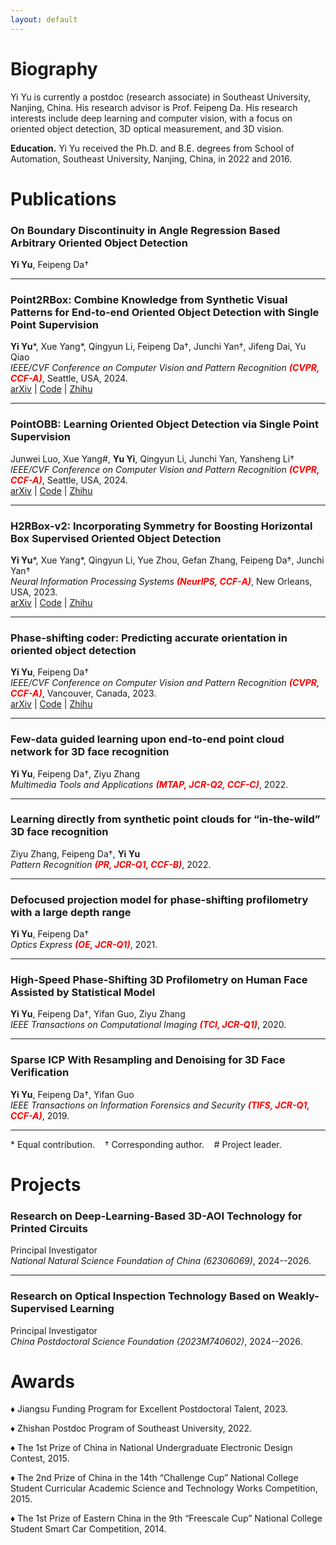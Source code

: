 ```yaml
---
layout: default
---
```


# Biography

Yi Yu is currently a postdoc (research associate) in Southeast University, Nanjing, China. His research advisor is Prof. Feipeng Da. His research interests include deep learning and computer vision, with a focus on oriented object detection, 3D optical measurement, and 3D vision.

**Education.** Yi Yu received the Ph.D. and B.E. degrees from School of Automation, Southeast University, Nanjing, China, in 2022 and 2016. 

# Publications

### On Boundary Discontinuity in Angle Regression Based Arbitrary Oriented Object Detection

**Yi Yu**, Feipeng Da†
<br>

---

### Point2RBox: Combine Knowledge from Synthetic Visual Patterns for End-to-end Oriented Object Detection with Single Point Supervision

**Yi Yu**\*, Xue Yang\*, Qingyun Li, Feipeng Da†, Junchi Yan†, Jifeng Dai, Yu Qiao
<br>
*IEEE/CVF Conference on Computer Vision and Pattern Recognition* <b style='color:red'>*(CVPR, CCF-A)*</b>, Seattle, USA, 2024. 
<br>
[arXiv](https://arxiv.org/abs/2311.14758) \| [Code](https://github.com/open-mmlab/mmrotate) \| [Zhihu](https://zhuanlan.zhihu.com/p/668627776)

---

### PointOBB: Learning Oriented Object Detection via Single Point Supervision

Junwei Luo, Xue Yang#, **Yu Yi**, Qingyun Li, Junchi Yan, Yansheng Li†
<br>
*IEEE/CVF Conference on Computer Vision and Pattern Recognition* <b style='color:red'>*(CVPR, CCF-A)*</b>, Seattle, USA, 2024. 
<br>
[arXiv](https://arxiv.org/abs/2311.14757) \| [Code](https://github.com/Luo-Z13/pointobb) \| [Zhihu](https://zhuanlan.zhihu.com/p/668792405)

---

### H2RBox-v2: Incorporating Symmetry for Boosting Horizontal Box Supervised Oriented Object Detection

**Yi Yu**\*, Xue Yang\*, Qingyun Li, Yue Zhou, Gefan Zhang, Feipeng Da†, Junchi Yan†
<br>
*Neural Information Processing Systems* <b style='color:red'>*(NeurIPS, CCF-A)*</b>, New Orleans, USA, 2023. 
<br>
[arXiv](https://arxiv.org/abs/2304.04403) \| [Code](https://github.com/open-mmlab/mmrotate) \| [Zhihu](https://zhuanlan.zhihu.com/p/620884206)

---

### Phase-shifting coder: Predicting accurate orientation in oriented object detection

**Yi Yu**, Feipeng Da†
<br>
*IEEE/CVF Conference on Computer Vision and Pattern Recognition* <b style='color:red'>*(CVPR, CCF-A)*</b>, Vancouver, Canada, 2023. 
<br>
[arXiv](https://arxiv.org/abs/2211.06368) \| [Code](https://github.com/open-mmlab/mmrotate) \| [Zhihu](https://zhuanlan.zhihu.com/p/620775646)

---

### Few-data guided learning upon end-to-end point cloud network for 3D face recognition

**Yi Yu**, Feipeng Da†, Ziyu Zhang
<br>
*Multimedia Tools and Applications* <b style='color:red'>*(MTAP, JCR-Q2, CCF-C)*</b>, 2022. 

---

### Learning directly from synthetic point clouds for “in-the-wild” 3D face recognition

Ziyu Zhang, Feipeng Da†, **Yi Yu**
<br>
*Pattern Recognition* <b style='color:red'>*(PR, JCR-Q1, CCF-B)*</b>, 2022.

---

### Defocused projection model for phase-shifting profilometry with a large depth range

**Yi Yu**, Feipeng Da†
<br>
*Optics Express* <b style='color:red'>*(OE, JCR-Q1)*</b>, 2021.
    
---

### High-Speed Phase-Shifting 3D Profilometry on Human Face Assisted by Statistical Model

**Yi Yu**, Feipeng Da†, Yifan Guo, Ziyu Zhang
<br>
*IEEE Transactions on Computational Imaging* <b style='color:red'>*(TCI, JCR-Q1)*</b>, 2020.

---

### Sparse ICP With Resampling and Denoising for 3D Face Verification

**Yi Yu**, Feipeng Da†, Yifan Guo
<br>
*IEEE Transactions on Information Forensics and Security* <b style='color:red'>*(TIFS, JCR-Q1, CCF-A)*</b>, 2019.

---

\* Equal contribution. &nbsp;&nbsp; † Corresponding author. &nbsp;&nbsp; # Project leader.

# Projects

### Research on Deep-Learning-Based 3D-AOI Technology for Printed Circuits

Principal Investigator
<br>
*National Natural Science Foundation of China (62306069)*, 2024--2026.

---

### Research on Optical Inspection Technology Based on Weakly-Supervised Learning

Principal Investigator
<br>
*China Postdoctoral Science Foundation (2023M740602)*, 2024--2026.

# Awards

♦ Jiangsu Funding Program for Excellent Postdoctoral Talent, 2023.

♦ Zhishan Postdoc Program of Southeast University, 2022.

♦ The 1st Prize of China in National Undergraduate Electronic Design Contest, 2015.

♦ The 2nd Prize of China in the 14th “Challenge Cup” National College Student Curricular Academic Science and Technology Works Competition, 2015.

♦ The 1st Prize of Eastern China in the 9th “Freescale Cup” National College Student Smart Car Competition, 2014.

<!--
# Downloads

OCDPCB dataset: [Download](https://drive.google.com/file/d/1X-9jsUreu0Eyzyi8lG-oBLHTcKTbNcHo/view?usp=sharing)
-->
